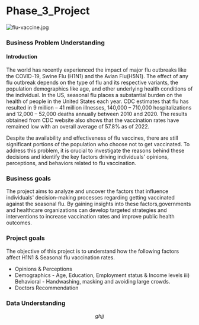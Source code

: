 # Phase_3_Project
![flu-vaccine.jpg](attachment:flu-vaccine.jpg)

### Business Problem Understanding
#### Introduction
The world has recently experienced the impact of major flu outbreaks like the COVID-19, Swine Flu (H1N1) and the Avian Flu(H5N1). The effect of any flu outbreak depends on the type of flu and its respective variants, the population demographics like age, and other underlying health conditions of the individual. In the US, seasonal flu places a substantial burden on the health of people in the United States each year. CDC estimates that flu has resulted in 9 million – 41 million illnesses, 140,000 – 710,000 hospitalizations and 12,000 – 52,000 deaths annually between 2010 and 2020. The results obtained from CDC website also shows that the vaccination rates have remained low with an overall average of 57.8% as of 2022.

Despite the availability and effectiveness of flu vaccines, there are still significant portions of the population who choose not to get vaccinated. To address this problem, it is crucial to investigate the reasons behind these decisions and identify the key factors driving individuals' opinions, perceptions, and behaviors related to flu vaccination.

### Business goals
The project aims to analyze and uncover the factors that influence individuals' decision-making processes regarding getting vaccinated against the seasonal flu. By gaining insights into these factors,governments and healthcare organizations can develop targeted strategies and interventions to increase vaccination rates and improve public health outcomes.

### Project goals
The objective of this project is to understand how the following factors affect H1N1 & Seasonal flu vaccination rates.
* Opinions & Perceptions
* Demographics - Age, Education, Employment status & Income levels iii) Behavioral - Handwashing, masking and avoiding large crowds.
* Doctors Recommendation

### Data Understanding
$$ghjj$$